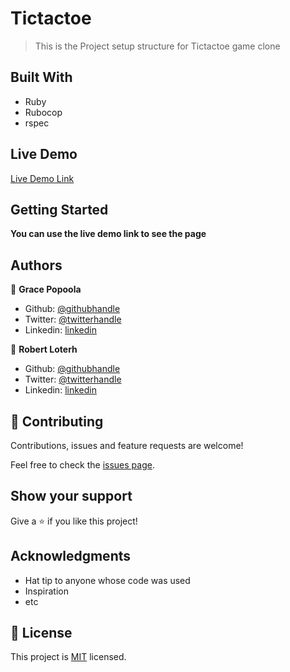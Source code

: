 # Tictactoe

> This is the Project setup structure for Tictactoe game clone





## Built With

- Ruby
- Rubocop
- rspec

## Live Demo

[Live Demo Link](https://repl.it/@Oyiza/LightheartedPleasantPlan#main.rb )


## Getting Started

**You can use the live demo link to see the page**


## Authors

👤 **Grace Popoola**

- Github: [@githubhandle](https://github.com/GraceOyiza)
- Twitter: [@twitterhandle](https://twitter.com/_PopsonGrace)
- Linkedin: [linkedin](https://www.linkedin.com/in/grace-popoola)

👤 **Robert Loterh**

- Github: [@githubhandle](https://github.com/rloterh )
- Twitter: [@twitterhandle](https://twitter.com/RLoterh )
- Linkedin: [linkedin](https://www.linkedin.com/in/robert-loterh-30b265135/ )

## 🤝 Contributing

Contributions, issues and feature requests are welcome!

Feel free to check the [issues page](issues/).

## Show your support

Give a ⭐️ if you like this project!

## Acknowledgments

- Hat tip to anyone whose code was used
- Inspiration
- etc

## 📝 License

This project is [MIT](lic.url) licensed.
